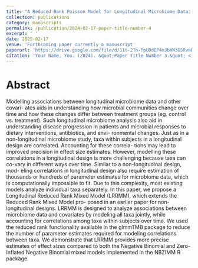 ```yaml
---
title: "A Reduced Rank Poisson Model for Longitudinal Microbiome Data: Accounting for Taxa Correlations"
collection: publications
category: manuscripts
permalink: /publication/2024-02-17-paper-title-number-4
excerpt: ' '
date: 2025-02-17
venue: 'Forthcoming paper currently a manuscript'
paperurl: 'https://drive.google.com/file/d/11t-2Tn-PpUDdEP4nJbXW3GSRvnBV4Fb_/view?usp=sharing'
citation: 'Your Name, You. (2024). &quot;Paper Title Number 3.&quot; <i>GitHub Journal of Bugs</i>. 1(3).'
---
```


# Abstract 
Modelling associations between longitudinal microbiome data and other covari-
ates aids in understanding how microbial communities change over time and how
these changes differ between treatment groups (eg. control vs. treatment). Such
longitudinal microbiome analysis also aid in understanding disease progression in
patients and microbial responses to dietary interventions, antibiotics, and envi-
ronmental changes. Just as in a non-longitudinal microbiome study, taxa within
subjects in a longitudinal design are correlated. Accounting for these correla-
tions may lead to improved precision in effect size estimates. However, modelling
these correlations in a longitudinal design is more challenging because taxa can
co-vary in different ways over time. Similar to a non-longitudinal design, mod-
eling correlations in longitudinal design also require estimation of thousands or
hundreds of parameter estimates for microbiome data, which is computationally
impossible to fit. Due to this complexity, most existing models analyze individual taxa separately. In this paper, we propose a Longitudinal Reduced Rank
Mixed Model (LRRMM), which extends the Reduced Rank Mixed Model pro-
posed in an earlier paper for non-longitudinal designs. LRRMM is designed to
analyze associations between microbiome data and covariates by modeling all
taxa jointly, while accounting for correlations among taxa within subjects over
time. We used the reduced rank functionality available in the glmmTMB package
to reduce the number of parameter estimates required for modeling correlations
between taxa. We demonstrate that LRRMM provides more precise estimates of
effect sizes compared to both the Negative Binomial and Zero-Inflated Negative
Binomial mixed models implemented in the NBZIMM R package.

